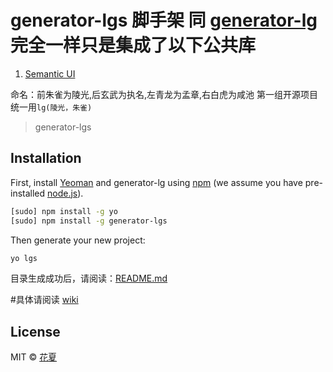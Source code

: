 
# generator-lgs 脚手架 同 [generator-lg](https://github.com/liubiao0810/generator-lg)完全一样只是集成了以下公共库
1. [Semantic UI](http://semantic-ui.cn/introduction/getting-started.html)

命名：前朱雀为陵光,后玄武为执名,左青龙为孟章,右白虎为咸池
第一组开源项目统一用`lg(陵光，朱雀)`

> generator-lgs

## Installation

First, install [Yeoman](http://yeoman.io) and generator-lg using [npm](https://www.npmjs.com/) (we assume you have pre-installed [node.js](https://nodejs.org/)).

```bash
[sudo] npm install -g yo
[sudo] npm install -g generator-lgs
```

Then generate your new project:

```bash
yo lgs
```
目录生成成功后，请阅读：[README.md](https://github.com/liubiao0810/generator-lg/blob/dev/generators/app/templates/README.md)

#具体请阅读 [wiki](https://github.com/liubiao0810/generator-lg/wiki)


## License

MIT © [花夏](fex.onlove.cc)
